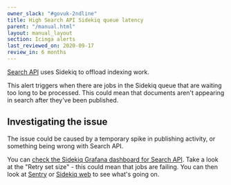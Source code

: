 ```yaml
---
owner_slack: "#govuk-2ndline"
title: High Search API Sidekiq queue latency
parent: "/manual.html"
layout: manual_layout
section: Icinga alerts
last_reviewed_on: 2020-09-17
review_in: 6 months
---
```


[Search API](/apps/search-api.html) uses Sidekiq to offload indexing work.

This alert triggers when there are jobs in the Sidekiq queue that are waiting
too long to be processed. This could mean that documents aren't appearing in
search after they've been published.

## Investigating the issue

The issue could be caused by a temporary spike in publishing activity, or
something being wrong with Search API.

You can [check the Sidekiq Grafana dashboard for Search
API][search-api-grafana]. Take a look at the "Retry set size" - this could mean
that jobs are failing. You can then look at [Sentry][sentry] or
[Sidekiq web][sidekiq-web] to see what's going on.

[search-api-grafana]: https://grafana.production.govuk.digital/dashboard/file/sidekiq.json?refresh=1m&orgId=1&var-Application=search-api&var-Queues=All
[sentry]: /manual/error-reporting.html
[sidekiq-web]: /manual/sidekiq.html#sidekiq-web
